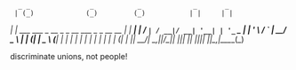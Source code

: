       _ _               _           _             _       _
     | (_)             (_)         (_)           | |     | |
   __| |_ ___  ___ _ __ _ _ __ ___  _ _ __   __ _| |_ ___| |
  / _` | / __|/ __| '__| | '_ ` _ \| | '_ \ / _` | __/ _ \ |
 | (_| | \__ \ (__| |  | | | | | | | | | | | (_| | ||  __/_|
  \__,_|_|___/\___|_|  |_|_| |_| |_|_|_| |_|\__,_|\__\___(_)


  discriminate unions, not people!
